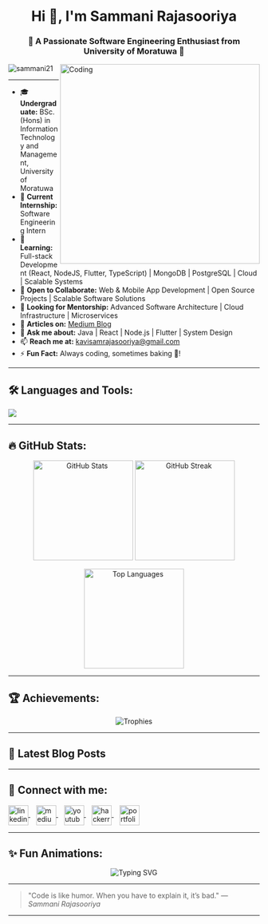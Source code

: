 <h1 align="center">Hi 👋, I'm Sammani Rajasooriya</h1>
<h3 align="center">🚀 A Passionate Software Engineering Enthusiast from University of Moratuwa 🚀</h3>

<img align="right" alt="Coding" width="400" src="https://cdn.dribbble.com/users/1059583/screenshots/4171367/coding-freak.gif" />

<p align="left"> <img src="https://komarev.com/ghpvc/?username=sammani21&label=Profile%20views&color=0e75b6&style=flat" alt="sammani21" /> </p>

---

- 🎓 **Undergraduate:** BSc. (Hons) in Information Technology and Management, University of Moratuwa
- 🔭 **Current Internship:** Software Engineering Intern
- 🌱 **Learning:** Full-stack Development (React, NodeJS, Flutter, TypeScript) | MongoDB | PostgreSQL | Cloud | Scalable Systems
- 👯 **Open to Collaborate:** Web & Mobile App Development | Open Source Projects | Scalable Software Solutions
- 🤝 **Looking for Mentorship:** Advanced Software Architecture | Cloud Infrastructure | Microservices
- 📝 **Articles on:** [Medium Blog](https://medium.com/@KavindhyaSammani)
- 💬 **Ask me about:** Java | React | Node.js | Flutter | System Design
- 📫 **Reach me at:** kavisamrajasooriya@gmail.com
- ⚡ **Fun Fact:** Always coding, sometimes baking 🍰!

---

## 🛠️ Languages and Tools:
<p align="left">
  <img src="https://skillicons.dev/icons?i=java,react,nodejs,nestjs,flutter,ts,js,html,css,mongodb,postgres,git,figma,firebase,dart,androidstudio,tailwind,bitbucket,firebase,jest,postman" />
</p>

---

## 🔥 GitHub Stats:

<p align="center">
  <img src="https://github-readme-stats.vercel.app/api?username=sammani21&show_icons=true&theme=tokyonight&include_all_commits=true&count_private=true" alt="GitHub Stats" height="200"/>
  <img src="https://github-readme-streak-stats.herokuapp.com/?user=sammani21&theme=tokyonight&hide_border=true" alt="GitHub Streak" height="200"/>
</p>

<p align="center">
  <img src="https://github-readme-stats.vercel.app/api/top-langs/?username=sammani21&layout=compact&theme=tokyonight&hide_border=true&langs_count=10&include_all_commits=true&count_private=true" alt="Top Languages" height="200"/>
</p>

---

## 🏆 Achievements:
<p align="center">
  <img src="https://github-profile-trophy.vercel.app/?username=sammani21&theme=radical&row=2&column=4" alt="Trophies" />
</p>

---

## 📝 Latest Blog Posts
<!-- BLOG-POST-LIST:START -->
<!-- BLOG-POST-LIST:END -->


---

## 📢 Connect with me:
<p align="left">
  <a href="https://linkedin.com/in/kavindhya-sammani-rajasooriya-220188268" target="_blank">
    <img align="center" src="https://cdn.jsdelivr.net/gh/devicons/devicon/icons/linkedin/linkedin-original.svg" alt="linkedin" height="40" width="40" />
  </a>
  &nbsp;&nbsp;
  <a href="https://medium.com/@kavindhyasammani" target="_blank">
    <img align="center" src="https://cdn-icons-png.flaticon.com/512/2111/2111505.png" alt="medium" height="40" width="40" />
  </a>
  &nbsp;&nbsp;
  <a href="http://www.youtube.com/@kavindhyasammanirajasooriy8629" target="_blank">
    <img align="center" src="https://cdn-icons-png.flaticon.com/512/1384/1384060.png" alt="youtube" height="40" width="40" />
  </a>
  &nbsp;&nbsp;
  <a href="https://www.hackerrank.com/rajasooriyaks_21" target="_blank">
    <img align="center" src="https://cdn.iconscout.com/icon/free/png-256/free-hackerrank-3628645-3030025.png" alt="hackerrank" height="40" width="40" />
  </a>
  &nbsp;&nbsp;
  <a href="https://sammani21.github.io/sammaniRajasooriya-portfoliosite/" target="_blank">
    <img align="center" src="https://cdn-icons-png.flaticon.com/512/1006/1006771.png" alt="portfolio" height="40" width="40" />
  </a>
</p>



---

## ✨ Fun Animations:

<p align="center">
  <img src="https://readme-typing-svg.demolab.com?font=Fira+Code&weight=600&size=24&pause=1000&color=36BCF7&center=true&vCenter=true&width=700&lines=Full-Stack+Developer;Flutter+App+Developer;Backend+Developer;Open+Source+Contributor;Lifelong+Learner" alt="Typing SVG" />
</p>

---

> "Code is like humor. When you have to explain it, it’s bad." — *Sammani Rajasooriya*

---
